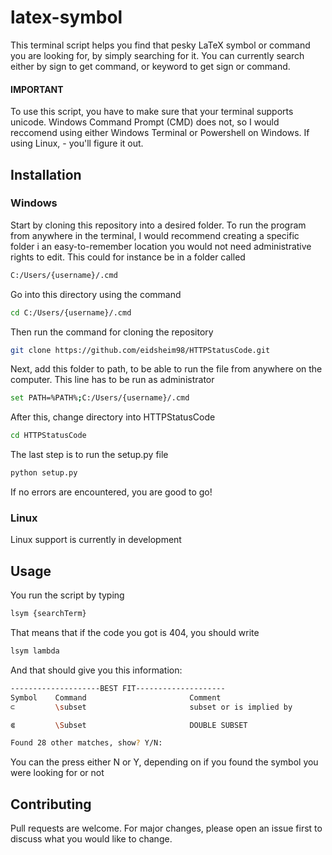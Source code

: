 # latex-symbol

This terminal script helps you find that pesky LaTeX symbol or command you are looking for, by simply searching for it.
You can currently search either by sign to get command, or keyword to get sign or command.

#### IMPORTANT
To use this script, you have to make sure that your terminal supports unicode. Windows Command Prompt (CMD) does not,
so I would reccomend using either Windows Terminal or Powershell on Windows. If using Linux, - you'll figure it out.

## Installation

### Windows

Start by cloning this repository into a desired folder. To run the program from anywhere in the terminal, 
I would recommend creating a specific folder i an easy-to-remember location you would not need administrative
rights to edit. This could for instance be in a folder called

```bash
C:/Users/{username}/.cmd
```

Go into this directory using the command

```bash
cd C:/Users/{username}/.cmd
```

Then run the command for cloning the repository

```bash
git clone https://github.com/eidsheim98/HTTPStatusCode.git
```

Next, add this folder to path, to be able to run the file from anywhere on the computer. 
This line has to be run as administrator

```bash
set PATH=%PATH%;C:/Users/{username}/.cmd
```

After this, change directory into HTTPStatusCode

```bash
cd HTTPStatusCode
```

The last step is to run the setup.py file

```bash
python setup.py
```

If no errors are encountered, you are good to go!

### Linux

Linux support is currently in development


## Usage

You run the script by typing 

```bash
lsym {searchTerm}
```

That means that if the code you got is 404, you should write

```bash
lsym lambda
```

And that should give you this information:

```bash
--------------------BEST FIT--------------------
Symbol    Command                       Comment
⊂         \subset                       subset or is implied by

⋐         \Subset                       DOUBLE SUBSET

Found 28 other matches, show? Y/N: 
```

You can the press either N or Y, depending on if you found the symbol you were looking for or not

## Contributing
Pull requests are welcome. For major changes, please open an issue first to discuss what you would like to change.
